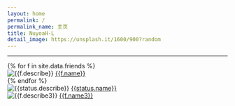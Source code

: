 ```yaml
---
layout: home
permalink: /
permalink_name: 主页
title: NuyoaH-L
detail_image: https://unsplash.it/1600/900?random
---
```

<link rel="icon" href="http://q1.qlogo.cn/g?b=qq&nk=1634297622&s=640">
<script src="https://v1.hitokoto.cn/?encode=js&select=%23hitokoto" defer></script>
<script>
  var _hmt = _hmt || [];
  (function() {
    var hm = document.createElement("script");
    hm.src = "https://hm.baidu.com/hm.js?74ad0ce7195884b1175861953f436113";
    var s = document.getElementsByTagName("script")[0]; 
    s.parentNode.insertBefore(hm, s);
  })();
</script>
<div id="hitokoto"><script>hitokoto()</script></div>
<hr>
{% for f in site.data.friends %}
<div class="link-chip">
 <img alt="{{f.describe}}" src="{{f.image}}" class="link-chip-icon">
 <a title="{{f.describe}}" target="_blank" class="link-chip-title" href="{{f.url}}">{{f.name}}</a>
</div>
{% endfor %}
<div class="link-chip">
 <img alt="{{status.describe}}" src="{{status.image}}" class="link-chip-icon">
 <a title="{{status.describe}}" target="_blank" class="link-chip-title" href="{{status.url}}">{{status.name}}</a>
</div>
<div class="link-chip">
 <img alt="{{f.describe3}}" src="{{f.image3}}" class="link-chip-icon">
 <a title="{{f.describe3}}" target="_blank" class="link-chip-title" href="{{f.url3}}">{{f.name3}}</a>
</div>
